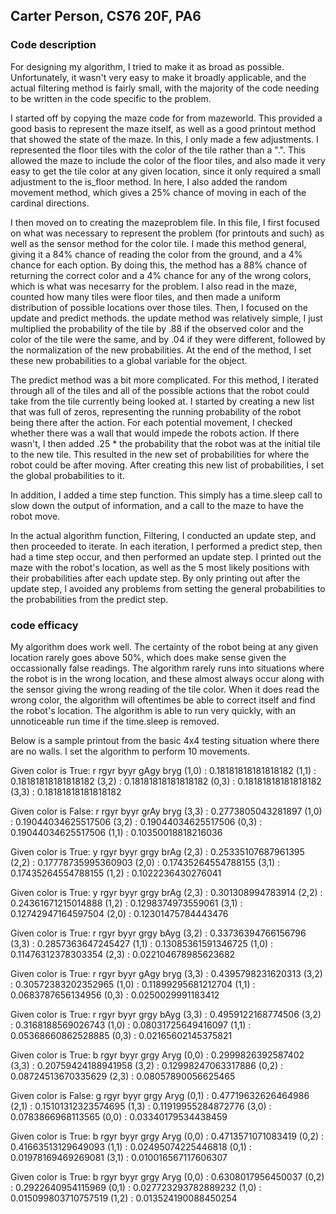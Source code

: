## Carter Person, CS76 20F, PA6


### Code description

For designing my algorithm, I tried to make it as broad as possible. Unfortunately, it wasn't very easy to make it broadly applicable, and the actual filtering method is fairly small, with the majority of the code needing to be written in the code specific to the problem.

I started off by copying the maze code for from mazeworld. This provided a good basis to represent the maze itself, as well as a good printout method that showed the state of the maze. In this, I only made a few adjustments. I represented the floor tiles with the color of the tile rather than a ".". This allowed the  maze to include the color of the floor tiles, and also made it very easy to get the tile color at any given location, since it only required a small adjustment to the is_floor method. In here, I also added the random movement method, which gives a 25% chance of moving in each of the cardinal directions.

I then moved on to creating the mazeproblem file. In this file, I first focused on what was necessary to represent the problem (for printouts and such) as well as the sensor method for the color tile. I made this method general, giving it a 84% chance of reading the color from the ground, and a 4% chance for each option. By doing this, the method has a 88% chance of returning the correct color and a 4% chance for any of the wrong colors, which is what was necesarry for the problem. I also read in the maze, counted how many tiles were floor tiles, and then made a uniform distribution of possible locations over those tiles. Then, I focused on the update and predict methods. the update method was relatively simple, I just multiplied the probability of the tile by .88 if the observed color and the color of the tile were the same, and by .04 if they were different, followed by the normalization of the new probabilities. At the end of the method, I set these new probabilities to a global variable for the object.

The predict method was a bit more complicated. For this method, I iterated through all of the tiles and all of the possible actions that the robot could take from the tile currently being looked at. I started by creating a new list that was full of zeros, representing the running probability of the robot being there after the action. For each potential movement, I checked whether there was a wall that would impede the robots action. If there wasn't, I then added .25 * the probability that the robot was at the initial tile to the new tile. This resulted in the new set of probabilities for where the robot could be after moving. After creating this new list of probabilities, I set the global probabilities to it.

In addition, I added a time step function. This simply has a time.sleep call to slow down the output of information, and a call to the maze to have the robot move.

In the actual algorithm function, Filtering, I conducted an update step, and then proceeded to iterate. In each iteration, I performed a predict step, then had a time step occur, and then performed an update step. I printed out the maze with the robot's location, as well as the 5 most likely positions with their probabilities after each update step. By only printing out after the update step, I avoided any problems from setting the general probabilities to the probabilities from the predict step.



### code efficacy

My algorithm does work well. The certainty of the robot being at any given location rarely goes above 50%, which does make sense given the occassionally false readings. The algorithm rarely runs into situations where the robot is in the wrong location, and these almost always occur along with the sensor giving the wrong reading of the tile color. When it does read the wrong color, the algorithm will oftentimes be able to correct itself and find the robot's location. The algorithm is able to run very quickly, with an unnoticeable run time if the time.sleep is removed.

Below is a sample printout from the basic 4x4 testing situation where there are no walls. I set the algorithm to perform 10 movements.

Given color is True: r
rgyr
byyr
gAgy
bryg
(1,0) : 0.18181818181818182
(1,1) : 0.18181818181818182
(3,2) : 0.18181818181818182
(0,3) : 0.18181818181818182
(3,3) : 0.18181818181818182

Given color is False: r
rgyr
byyr
grAy
bryg
(3,3) : 0.2773805043281897
(1,0) : 0.19044034625517506
(3,2) : 0.19044034625517506
(0,3) : 0.19044034625517506
(1,1) : 0.10350018818216036

Given color is True: y
rgyr
byyr
grgy
brAg
(2,3) : 0.25335107687961395
(2,2) : 0.17778735995360903
(2,0) : 0.17435264554788155
(3,1) : 0.17435264554788155
(1,2) : 0.1022236430276041

Given color is True: y
rgyr
byyr
grgy
brAg
(2,3) : 0.301308994783914
(2,2) : 0.24361671215014888
(1,2) : 0.1298374973559061
(3,1) : 0.12742947164597504
(2,0) : 0.12301475784443476

Given color is True: r
rgyr
byyr
grgy
bAyg
(3,2) : 0.33736394766156796
(3,3) : 0.2857363647245427
(1,1) : 0.13085361591346725
(1,0) : 0.11476312378303354
(2,3) : 0.022104678985623682

Given color is True: r
rgyr
byyr
gAgy
bryg
(3,3) : 0.4395798231620313
(3,2) : 0.30572383202352965
(1,0) : 0.11899295681212704
(1,1) : 0.0683787656134956
(0,3) : 0.0250029991183412

Given color is True: r
rgyr
byyr
grgy
bAyg
(3,3) : 0.4959122168774506
(3,2) : 0.3168188569026743
(1,0) : 0.08031725649416097
(1,1) : 0.05368660862528885
(0,3) : 0.02165602145375821

Given color is True: b
rgyr
byyr
grgy
Aryg
(0,0) : 0.2999826392587402
(3,3) : 0.20759424188941958
(3,2) : 0.12998247063317886
(0,2) : 0.08724513670335629
(2,3) : 0.08057890056625465

Given color is False: g
rgyr
byyr
grgy
Aryg
(0,1) : 0.47719632626464986
(2,1) : 0.15101312323574695
(1,3) : 0.11919955284872776
(3,0) : 0.0783866968113565
(0,0) : 0.03340179534438459

Given color is True: b
rgyr
byyr
grgy
Aryg
(0,0) : 0.4713571071083419
(0,2) : 0.41663513129649093
(1,1) : 0.02495074225446818
(0,1) : 0.01978169469269081
(3,1) : 0.010016567117606307

Given color is True: b
rgyr
byyr
grgy
Aryg
(0,0) : 0.6308017956450037
(0,2) : 0.2922640954115969
(0,1) : 0.027723293782889232
(1,0) : 0.015099803710757519
(1,2) : 0.013524190088450254
